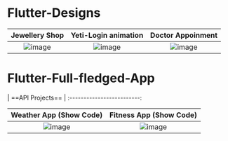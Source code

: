 # Flutter-Designs


Jewellery Shop  |  Yeti-Login animation |  Doctor Appoinment
:-------------------------:|:-------------------------:|:-------------------------:
![image](https://github.com/iqbalriiaz/Flutter-Showcase/blob/main/res/jwellery-shop.gif?raw=true) | ![image](https://raw.githubusercontent.com/iqbalriiaz/Flutter-Showcase/main/res/yeti-login-animation.gif) | ![image](https://github.com/iqbalriiaz/Project-Showcase/blob/main/res/doctor-appointment-app.gif?raw=true)


# Flutter-Full-fledged-App

| ==API Projects== |
:-------------------------:

Weather App (Show Code)  |  Fitness App (Show Code)  
:-------------------------:|:-------------------------:
![image](https://raw.githubusercontent.com/iqbalriiaz/Project-Showcase/main/res/weather-app.gif) | ![image](https://github.com/iqbalriiaz/Project-Showcase/blob/main/res/fitness-app.gif?raw=true) |
